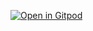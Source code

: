 [![Open in Gitpod](https://gitpod.io/button/open-in-gitpod.svg)](https://github.com/hrmacbeth/math2001)
